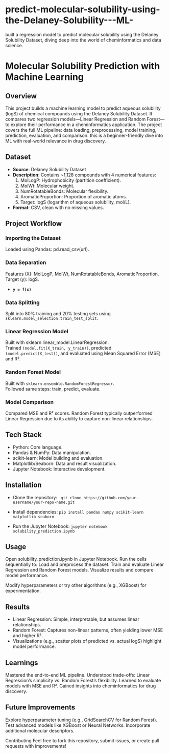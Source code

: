 # predict-molecular-solubility-using-the-Delaney-Solubility---ML-
built a regression model to predict molecular solubility using the Delaney Solubility Dataset, diving deep into the world of cheminformatics and data science.

# Molecular Solubility Prediction with Machine Learning

## Overview
This project builds a machine learning model to predict aqueous solubility (logS) of chemical compounds using the Delaney Solubility Dataset. It compares two regression models—Linear Regression and Random Forest—to explore their performance in a cheminformatics application. The project covers the full ML pipeline: data loading, preprocessing, model training, prediction, evaluation, and comparison.
this is a beginner-friendly dive into ML with real-world relevance in drug discovery.

## Dataset

- **Source**: Delaney Solubility Dataset
- **Description**: Contains ~1,128 compounds with 4 numerical features:
   1. MolLogP: Hydrophobicity (partition coefficient).
   2. MolWt: Molecular weight.
   3. NumRotatableBonds: Molecular flexibility.
   4. AromaticProportion: Proportion of aromatic atoms.
   5. Target: logS (logarithm of aqueous solubility, mol/L).
- **Format**: CSV, clean with no missing values.

## Project Workflow

### Importing the Dataset  
Loaded using Pandas: pd.read_csv(url).

### Data Separation  
Features (X): MolLogP, MolWt, NumRotatableBonds, AromaticProportion.  
Target (y): logS.
- **`y = f(x)`**

### Data Splitting  
Split into 80% training and 20% testing sets using `sklearn.model_selection.train_test_split.`

### Linear Regression Model  
Built with sklearn.linear_model.LinearRegression.  
Trained `(model.fit(X_train, y_train))`, predicted `(model.predict(X_test))`, and evaluated using Mean Squared Error (MSE) and R².

### Random Forest Model  
Built with `sklearn.ensemble.RandomForestRegressor`.  
Followed same steps: train, predict, evaluate.

### Model Comparison  
Compared MSE and R² scores. Random Forest typically outperformed Linear Regression due to its ability to capture non-linear relationships.


## Tech Stack

- Python: Core language.
- Pandas & NumPy: Data manipulation.
- scikit-learn: Model building and evaluation.
- Matplotlib/Seaborn: Data and result visualization.
- Jupyter Notebook: Interactive development.

## Installation

- Clone the repository:
``` git clone https://github.com/your-username/your-repo-name.git```

- Install dependencies:
```pip install pandas numpy scikit-learn matplotlib seaborn```

- Run the Jupyter Notebook:
```jupyter notebook solubility_prediction.ipynb```



## Usage

Open solubility_prediction.ipynb in Jupyter Notebook.
Run the cells sequentially to:
Load and preprocess the dataset.
Train and evaluate Linear Regression and Random Forest models.
Visualize results and compare model performance.

Modify hyperparameters or try other algorithms (e.g., XGBoost) for experimentation.

## Results

- Linear Regression: Simple, interpretable, but assumes linear relationships.
- Random Forest: Captures non-linear patterns, often yielding lower MSE and higher R².
- Visualizations (e.g., scatter plots of predicted vs. actual logS) highlight model performance.

## Learnings

Mastered the end-to-end ML pipeline.
Understood trade-offs: Linear Regression’s simplicity vs. Random Forest’s flexibility.
Learned to evaluate models with MSE and R².
Gained insights into cheminformatics for drug discovery.

## Future Improvements

Explore hyperparameter tuning (e.g., GridSearchCV for Random Forest).
Test advanced models like XGBoost or Neural Networks.
Incorporate additional molecular descriptors.

Contributing
Feel free to fork this repository, submit issues, or create pull requests with improvements!

